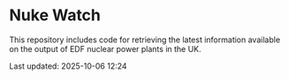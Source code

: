 # Nuke Watch

This repository includes code for retrieving the latest information available on the output of EDF nuclear power plants in the UK.

Last updated: 2025-10-06 12:24